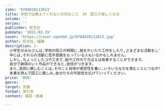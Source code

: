 ```yaml
---
isbn: '9784010113813'
title: 学校では教えてくれない大切なこと　34　図工が楽しくなる
volume: ''
series: ''
publisher: 旺文社
pubdate: '2021-03-19'
cover: 'https://cover.openbd.jp/9784010113813.jpg'
author: 旺文社／編集
description: |-
  小学生のみなさんは,学校の図工の時間に,絵をかいたり工作をしたり,さまざまな活動をしていると思います。
  中には,それらの活動に苦手意識をもっている人もいるかもしれません。
  しかし,ちょっとしたコや工夫で,絵や工作のできばえは改善することができます。
  自分で納得のいく作品ができると,自信がつきます。
  また,芸術に親しむことは,そのこと自体が感受性を養い,いろいろな力を育むことにつながります。
  本書を読んで図工に親しみ,自分たちの可能性を広げていってください。
price: '850'
genre: ''
target: 児童
format: 単行本
content: 諸芸・娯楽

---
```

